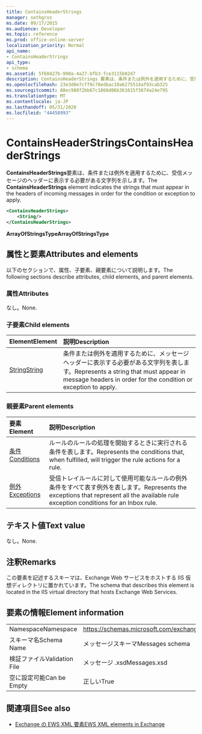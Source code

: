 ```yaml
---
title: ContainsHeaderStrings
manager: sethgros
ms.date: 09/17/2015
ms.audience: Developer
ms.topic: reference
ms.prod: office-online-server
localization_priority: Normal
api_name:
- ContainsHeaderStrings
api_type:
- schema
ms.assetid: 5f68427b-990a-4a27-bfb3-fce3115b02d7
description: ContainsHeaderStrings 要素は、条件または例外を適用するために、受信メッセージのヘッダーに表示する必要がある文字列を示します。
ms.openlocfilehash: 23e3d0e7cff9c78edbac10a6275514af93cab325
ms.sourcegitcommit: 88ec988f2bb67c1866d06b361615f3674a24e795
ms.translationtype: MT
ms.contentlocale: ja-JP
ms.lasthandoff: 05/31/2020
ms.locfileid: "44458993"
---
```

# <a name="containsheaderstrings"></a><span data-ttu-id="4f861-103">ContainsHeaderStrings</span><span class="sxs-lookup"><span data-stu-id="4f861-103">ContainsHeaderStrings</span></span>

<span data-ttu-id="4f861-104">**ContainsHeaderStrings**要素は、条件または例外を適用するために、受信メッセージのヘッダーに表示する必要がある文字列を示します。</span><span class="sxs-lookup"><span data-stu-id="4f861-104">The **ContainsHeaderStrings** element indicates the strings that must appear in the headers of incoming messages in order for the condition or exception to apply.</span></span> 
  
```XML
<ContainsHeaderStrings>
    <String/>
</ContainsHeaderStrings>
```

 <span data-ttu-id="4f861-105">**ArrayOfStringsType**</span><span class="sxs-lookup"><span data-stu-id="4f861-105">**ArrayOfStringsType**</span></span>
## <a name="attributes-and-elements"></a><span data-ttu-id="4f861-106">属性と要素</span><span class="sxs-lookup"><span data-stu-id="4f861-106">Attributes and elements</span></span>

<span data-ttu-id="4f861-107">以下のセクションで、属性、子要素、親要素について説明します。</span><span class="sxs-lookup"><span data-stu-id="4f861-107">The following sections describe attributes, child elements, and parent elements.</span></span>
  
### <a name="attributes"></a><span data-ttu-id="4f861-108">属性</span><span class="sxs-lookup"><span data-stu-id="4f861-108">Attributes</span></span>

<span data-ttu-id="4f861-109">なし。</span><span class="sxs-lookup"><span data-stu-id="4f861-109">None.</span></span>
  
### <a name="child-elements"></a><span data-ttu-id="4f861-110">子要素</span><span class="sxs-lookup"><span data-stu-id="4f861-110">Child elements</span></span>

|<span data-ttu-id="4f861-111">**Element**</span><span class="sxs-lookup"><span data-stu-id="4f861-111">**Element**</span></span>|<span data-ttu-id="4f861-112">**説明**</span><span class="sxs-lookup"><span data-stu-id="4f861-112">**Description**</span></span>|
|:-----|:-----|
|[<span data-ttu-id="4f861-113">String</span><span class="sxs-lookup"><span data-stu-id="4f861-113">String</span></span>](string.md) <br/> |<span data-ttu-id="4f861-114">条件または例外を適用するために、メッセージヘッダーに表示する必要がある文字列を表します。</span><span class="sxs-lookup"><span data-stu-id="4f861-114">Represents a string that must appear in message headers in order for the condition or exception to apply.</span></span>  <br/> |
   
### <a name="parent-elements"></a><span data-ttu-id="4f861-115">親要素</span><span class="sxs-lookup"><span data-stu-id="4f861-115">Parent elements</span></span>

|<span data-ttu-id="4f861-116">**要素**</span><span class="sxs-lookup"><span data-stu-id="4f861-116">**Element**</span></span>|<span data-ttu-id="4f861-117">**説明**</span><span class="sxs-lookup"><span data-stu-id="4f861-117">**Description**</span></span>|
|:-----|:-----|
|[<span data-ttu-id="4f861-118">条件</span><span class="sxs-lookup"><span data-stu-id="4f861-118">Conditions</span></span>](conditions.md) <br/> |<span data-ttu-id="4f861-119">ルールのルールの処理を開始するときに実行される条件を表します。</span><span class="sxs-lookup"><span data-stu-id="4f861-119">Represents the conditions that, when fulfilled, will trigger the rule actions for a rule.</span></span>  <br/> |
|[<span data-ttu-id="4f861-120">例外</span><span class="sxs-lookup"><span data-stu-id="4f861-120">Exceptions</span></span>](exceptions.md) <br/> |<span data-ttu-id="4f861-121">受信トレイルールに対して使用可能なルールの例外条件をすべて表す例外を表します。</span><span class="sxs-lookup"><span data-stu-id="4f861-121">Represents the exceptions that represent all the available rule exception conditions for an Inbox rule.</span></span>  <br/> |
   
## <a name="text-value"></a><span data-ttu-id="4f861-122">テキスト値</span><span class="sxs-lookup"><span data-stu-id="4f861-122">Text value</span></span>

<span data-ttu-id="4f861-123">なし。</span><span class="sxs-lookup"><span data-stu-id="4f861-123">None.</span></span>
  
## <a name="remarks"></a><span data-ttu-id="4f861-124">注釈</span><span class="sxs-lookup"><span data-stu-id="4f861-124">Remarks</span></span>

<span data-ttu-id="4f861-125">この要素を記述するスキーマは、Exchange Web サービスをホストする IIS 仮想ディレクトリに置かれています。</span><span class="sxs-lookup"><span data-stu-id="4f861-125">The schema that describes this element is located in the IIS virtual directory that hosts Exchange Web Services.</span></span>
  
## <a name="element-information"></a><span data-ttu-id="4f861-126">要素の情報</span><span class="sxs-lookup"><span data-stu-id="4f861-126">Element information</span></span>

|||
|:-----|:-----|
|<span data-ttu-id="4f861-127">Namespace</span><span class="sxs-lookup"><span data-stu-id="4f861-127">Namespace</span></span>  <br/> |https://schemas.microsoft.com/exchange/services/2006/messages  <br/> |
|<span data-ttu-id="4f861-128">スキーマ名</span><span class="sxs-lookup"><span data-stu-id="4f861-128">Schema Name</span></span>  <br/> |<span data-ttu-id="4f861-129">メッセージスキーマ</span><span class="sxs-lookup"><span data-stu-id="4f861-129">Messages schema</span></span>  <br/> |
|<span data-ttu-id="4f861-130">検証ファイル</span><span class="sxs-lookup"><span data-stu-id="4f861-130">Validation File</span></span>  <br/> |<span data-ttu-id="4f861-131">メッセージ .xsd</span><span class="sxs-lookup"><span data-stu-id="4f861-131">Messages.xsd</span></span>  <br/> |
|<span data-ttu-id="4f861-132">空に設定可能</span><span class="sxs-lookup"><span data-stu-id="4f861-132">Can be Empty</span></span>  <br/> |<span data-ttu-id="4f861-133">正しい</span><span class="sxs-lookup"><span data-stu-id="4f861-133">True</span></span>  <br/> |
   
## <a name="see-also"></a><span data-ttu-id="4f861-134">関連項目</span><span class="sxs-lookup"><span data-stu-id="4f861-134">See also</span></span>



- [<span data-ttu-id="4f861-135">Exchange の EWS XML 要素</span><span class="sxs-lookup"><span data-stu-id="4f861-135">EWS XML elements in Exchange</span></span>](ews-xml-elements-in-exchange.md)

